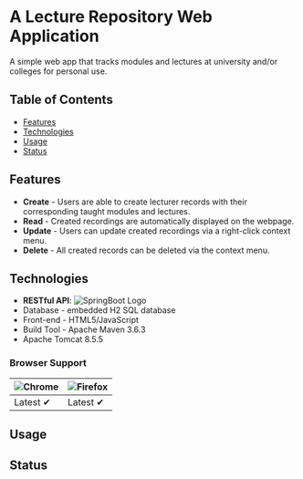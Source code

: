 # A Lecture Repository Web Application

A simple web app that tracks modules and lectures at university and/or colleges for personal use.

## Table of Contents
* [Features](#Features)
* [Technologies](#Technologies)
* [Usage](#Usage)
* [Status](#Status)

<a name="Features"></a>
## Features
* **Create** - Users are able to create lecturer records with their corresponding taught modules and lectures.
* **Read** - Created recordings are automatically displayed on the webpage.
* **Update** - Users can update created recordings via a right-click context menu.
* **Delete** - All created records can be deleted via the context menu.

<a name="Technologies"></a>
## Technologies

* **RESTful API**: ![SpringBoot Logo](https://github.com/jelastic-jps/spring-boot/blob/master/images/spring-boot-logo.png)
* Database - embedded H2 SQL database
* Front-end - HTML5/JavaScript
* Build Tool - Apache Maven 3.6.3
* Apache Tomcat 8.5.5

### Browser Support
![Chrome](https://github.com/alrra/browser-logos/blob/master/src/chrome/chrome_48x48.png) | ![Firefox](https://github.com/alrra/browser-logos/blob/master/src/firefox/firefox_48x48.png) 
--- | --- |
Latest ✔ | Latest ✔ |


<a name="Usage"></a>
## Usage



<a name="Status"></a>
## Status



